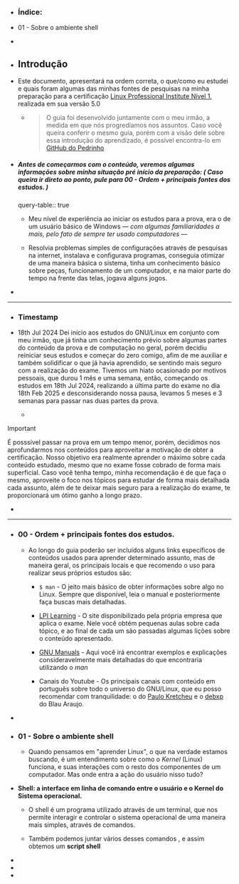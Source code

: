 - ### Índice:

- <a name="01-Sobre-o-ambiente-shell"></a>
  01 - Sobre o ambiente shell  
  
-

- ## Introdução

- Este documento, apresentará na ordem correta, o que/como eu estudei e quais foram algumas das minhas fontes de pesquisas na minha preparação para a certificação [Linux Professional Institute Nível 1](https://www.lpi.org/pt-br/our-certifications/lpic-1-overview/), realizada em sua versão 5.0

	-
	  > O guia foi desenvolvido juntamente com o meu irmão, a medida em que nós progredíamos nos assuntos. Caso você queira conferir o mesmo guia, porém com a visão dele sobre essa introdução do aprendizado, é possível encontra-lo em [GitHub do Pedrinho](www.github.com)  
  
- ##### Antes de começarmos com o conteúdo, veremos algumas informações sobre minha situação pré início da preparação: ( Caso queira ir direto ao ponto, pule para 00 - Ordem + principais fontes dos estudos. )
  query-table:: true

	- Meu nível de experiência ao iniciar os estudos para a prova, era o de um usuário básico de Windows — *com algumas familiaridades a mais, pelo fato de sempre ter usado computadores* —

	- Resolvia problemas simples de configurações através de pesquisas na internet, instalava e configurava programas, conseguia otimizar de uma maneira básica o sistema, tinha um conhecimento básico sobre peças, funcionamento de um computador, e na maior parte do tempo na frente das telas, jogava alguns jogos.

-
---

- ### Timestamp

- 18th Jul 2024 Dei início aos estudos do GNU/Linux em conjunto com meu irmão, que já tinha um conhecimento prévio sobre algumas partes do conteúdo da prova e de computação no geral, porém decidiu reiniciar seus estudos e começar do zero comigo, afim de me auxiliar e também solidificar o que já havia aprendido, se sentindo mais seguro com a realização do exame.
  Tivemos um hiato ocasionado por motivos pessoais, que durou 1 mês e uma semana, então, começando os estudos em 18th Jul 2024, realizando a última parte do exame no dia 18th Feb 2025 e desconsiderando nossa pausa, levamos 5 meses e 3 semanas para passar nas duas partes da prova.  
  
	-
 > [!IMPORTANT]
> É posssível passar na prova em um tempo menor, porém, decidimos nos aprofundarmos nos conteúdos para aproveitar a motivação de obter a certificação. Nosso objetivo era realmente aprender o máximo sobre cada conteúdo estudado, mesmo que no exame fosse cobrado de forma mais superficial. Caso você tenha tempo, minha recomendação é de que faça o mesmo, aproveite o foco nos tópicos para estudar de forma mais detalhada cada assunto, além de te deixar mais seguro para a realização do exame, te proporcionará um ótimo ganho a longo prazo.  
  
-
---

- ### 00 - Ordem + principais fontes dos estudos.

	- Ao longo do guia poderão ser incluídos alguns links específicos de conteúdos usados para aprender determinado assunto, mas de maneira geral, os principais locais e que recomendo o uso para realizar seus próprios estudos são:

		- `$ man` - O jeito mais básico de obter informações sobre algo no Linux. Sempre que disponível, leia o manual e posteriormente faça buscas mais detalhadas.

		- [LPI Learning](https://learning.lpi.org/pt/learning-materials/101-500/) - O site disponibilizado pela própria empresa que aplica o exame. Nele você obtém pequenas aulas sobre cada tópico, e ao final de cada um são passadas algumas lições sobre o conteúdo apresentado.

		- [GNU Manuals](https://www.gnu.org/manual/manual.html) - Aqui você irá encontrar exemplos e explicações consideravelmente mais detalhadas do que encontraria utilizando o *man*

		- Canais do Youtube - Os principais canais com conteúdo em português sobre todo o universo do GNU/Linux, que eu posso recomendar com tranquilidade: o do [Paulo Kretcheu](https://www.youtube.com/@kretcheu2001) e o [debxp](https://www.youtube.com/@debxp/videos) do Blau Araujo.

-

- ### 01 - Sobre o ambiente shell

	- Quando pensamos em "aprender Linux", o que na verdade estamos buscando, é um entendimento sobre como o *Kernel* (Linux) funciona, e suas interações com o resto dos componentes de um computador. Mas onde entra a ação do usuário nisso tudo?

- **Shell: a interface em linha de comando entre o usuário e o Kernel do Sistema operacional.**

	- O shell é um programa utilizado através de um terminal, que nos permite interagir e controlar o sistema operacional de uma maneira mais simples, através de comandos.

	- Também podemos juntar vários desses comandos ,  e assim obtemos um **script shell**

-

-

-
